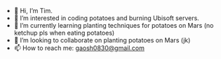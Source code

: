 - 👋 Hi, I’m Tim.
- 👀 I’m interested in coding potatoes and burning Ubisoft servers.
- 🌱 I’m currently learning planting techniques for potatoes on Mars (no ketchup pls when eating potatoes)
- 💞️ I’m looking to collaborate on planting potatoes on Mars (jk)
- 📫 How to reach me: gaosh0830@gmail.com

<!---
TimG233/TimG233 is a ✨ special ✨ repository because its `README.md` (this file) appears on your GitHub profile.
You can click the Preview link to take a look at your changes.
--->
